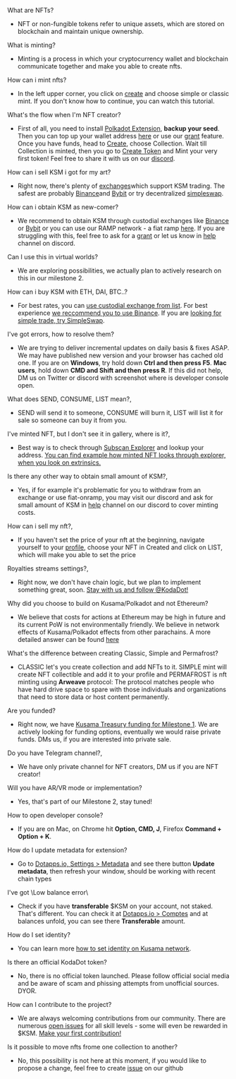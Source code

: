 What are NFTs?

- NFT or non-fungible tokens refer to unique assets, which are stored on blockchain and maintain unique ownership.

What is minting?

- Minting is a process in which your cryptocurrency wallet and blockchain communicate together and make you able to create nfts.

How can i mint nfts?

- In the left upper corner, you click on [create](https://kodadot.xyz/rmrk/create) and choose simple or classic mint. If you don't know how to continue, you can watch this tutorial.

What's the flow when I'm NFT creator?

- First of all, you need to install [Polkadot Extension](https://polkadot.js.org/extension), **backup your seed**. Then you can top up your wallet address [here](https://kodadot.xyz/rmrk/credit) or use our [grant](https://tally.so/r/mVP06w) feature. Once you have funds, head to [Create](https://kodadot.xyz/#/rmrk/create), choose Collection. Wait till Collection is minted, then you go to [Create Token](https://kodadot.xyz/#/rmrk/create) and Mint your very first token! Feel free to share it with us on our [discord](https://discord.gg/gHrQTJam).

How can i sell KSM i got for my art?

- Right now, there's plenty of [exchanges](https://www.coingecko.com/en/coins/kusama#markets)which support KSM trading. The safest are probably [Binance](https://www.binance.com/en)and [Bybit](https://www.bybit.com/en-US/) or try decentralized [simpleswap](https://simpleswap.io/?ref=6cc6e0c538ad).

How can i obtain KSM as new-comer?

- We recommend to obtain KSM through custodial exchanges like [Binance](https://www.binance.com/en) or [Bybit](https://www.bybit.com/en-US/) or you can use our RAMP network - a fiat ramp [here](https://kodadot.xyz/rmrk/credit). If you are struggling with this, feel free to ask for a [grant](https://tally.so/r/mVP06w) or let us know in [help](https://discord.gg/AkCJPmwJ) channel on discord.

Can I use this in virtual worlds?

- We are exploring possibilities, we actually plan to actively research on this in our milestone 2.

How can i buy KSM with ETH, DAI, BTC..?

- For best rates, you can [use custodial exchange from list](https://www.coingecko.com/en/coins/kusama). For best experience [we reccommend you to use Binance](https://www.binance.com/en/register?ref=T1JB89F0). If you are [looking for simple trade, try SimpleSwap](https://simpleswap.io/?ref=6cc6e0c538ad).

I've got errors, how to resolve them?

- We are trying to deliver incremental updates on daily basis & fixes ASAP. We may have published new version and your browser has cached old one. If you are on **Windows**, try hold down **Ctrl and then press F5**. **Mac users**, hold down **CMD and Shift and then press R**. If this did not help, DM us on Twitter or discord with screenshot where is developer console open.

What does SEND, CONSUME, LIST mean?,

- SEND will send it to someone, CONSUME will burn it, LIST will list it for sale so someone can buy it from you.

I've minted NFT, but I don't see it in gallery, where is it?,

- Best way is to check through [Subscan Explorer](https://kusama.subscan.io/) and lookup your address. [You can find example how minted NFT looks through explorer, when you look on extrinsics.](https://kusama.subscan.io/extrinsic/6095478-1)

Is there any other way to obtain small amount of KSM?,

- Yes, if for example it's problematic for you to withdraw from an exchange or use fiat-onramp, you may visit our discord and ask for small amount of KSM in [help](https://discord.gg/AkCJPmwJ) channel on our discord to cover minting costs.

How can i sell my nft?,

- If you haven't set the price of your nft at the beginning, navigate yourself to your [profile](https://kodadot.xyz/rmrk/u/), choose your NFT in Created and click on LIST, which will make you able to set the price

Royalties streams settings?, 

- Right now, we don't have chain logic, but we plan to implement something great, soon. [Stay with us and follow @KodaDot!](https://twitter.com/kodadot)

Why did you choose to build on Kusama/Polkadot and not Ethereum?

- We believe that costs for actions at Ethereum may be high in future and its current PoW is not environmentally friendly. We believe in network effects of Kusama/Polkadot effects from other parachains. A more detailed answer can be found [here](https://github.com/kodadot/nft-gallery/issues/529)

What's the difference between creating Classic, Simple and Permafrost?

- CLASSIC let's you create collection and add NFTs to it. SIMPLE mint will create NFT collectible and add it to your profile and PERMAFROST is nft minting using **Arweave** protocol: The protocol matches people who have hard drive space to spare with those individuals and organizations that need to store data or host content permanently.

Are you funded?

- Right now, we have [Kusama Treasury funding for Milestone 1](https://kodadot.xyz/rmrk/@.common:links.kusama_polkassembly.href). We are actively looking for funding options, eventually we would raise private funds. DMs us, if you are interested into private sale.

Do you have Telegram channel?,

- We have only private channel for NFT creators, DM us if you are NFT creator!

Will you have AR/VR mode or implementation?

- Yes, that's part of our Milestone 2, stay tuned!

How to open developer console?

- If you are on Mac, on Chrome hit **Option, CMD, J**, Firefox **Command + Option + K**.

How do I update metadata for extension?

- Go to [Dotapps.io, Settings > Metadata](https://cloudflare-ipfs.com/ipns/dotapps.io/?rpc=wss%3A%2F%2Fkusama-rpc.polkadot.io#/settings/metadata) and see there button **Update metadata**, then refresh your window, should be working with recent chain types

I've got \Low balance error\

- Check if you have **transferable** $KSM on your account, not staked. That's different. You can check it at [Dotapps.io > Comptes](https://cloudflare-ipfs.com/ipns/dotapps.io/?rpc=wss%3A%2F%2Fkusama-rpc.polkadot.io#/accounts) and at balances unfold, you can see there **Transferable** amount.

How do I set identity?

- You can learn more [how to set identity on Kusama network](https://guide.kusama.network/docs/learn-identity).

Is there an official KodaDot token? 

- No, there is no official token launched. Please follow official social media and be aware of scam and phissing attempts from unofficial sources. DYOR.

How can I contribute to the project? 

- We are always welcoming contributions from our community. There are numerous [open issues](https://github.com/kodadot/nft-gallery/issues) for all skill levels - some will even be rewarded in $KSM. [Make your first contribution!](https://github.com/kodadot/nft-gallery/blob/main/CONTRIBUTING.md)

Is it possible to move nfts frome one collection to another?

- No, this possibility is not here at this moment, if you would like to propose a change, feel free to create [issue](https://github.com/kodadot/nft-gallery/issues) on our github